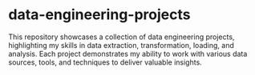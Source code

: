 # data-engineering-projects
This repository showcases a collection of data engineering projects, highlighting my skills in data extraction, transformation, loading, and analysis. Each project demonstrates my ability to work with various data sources, tools, and techniques to deliver valuable insights.
